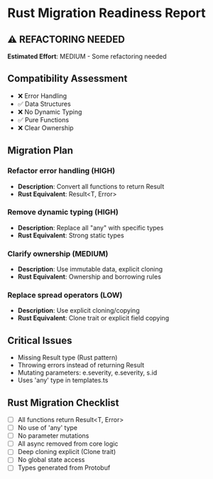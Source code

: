 # Rust Migration Readiness Report

## ⚠️ REFACTORING NEEDED

**Estimated Effort**: MEDIUM - Some refactoring needed

## Compatibility Assessment

- ❌ Error Handling
- ✅ Data Structures
- ❌ No Dynamic Typing
- ✅ Pure Functions
- ❌ Clear Ownership

## Migration Plan

### Refactor error handling (HIGH)
- **Description**: Convert all functions to return Result<T>
- **Rust Equivalent**: Result<T, Error>

### Remove dynamic typing (HIGH)
- **Description**: Replace all "any" with specific types
- **Rust Equivalent**: Strong static types

### Clarify ownership (MEDIUM)
- **Description**: Use immutable data, explicit cloning
- **Rust Equivalent**: Ownership and borrowing rules

### Replace spread operators (LOW)
- **Description**: Use explicit cloning/copying
- **Rust Equivalent**: Clone trait or explicit field copying

## Critical Issues

- Missing Result<T> type (Rust pattern)
- Throwing errors instead of returning Result
- Mutating parameters: e.severity, e.severity, s.id
- Uses 'any' type in templates.ts

## Rust Migration Checklist

- [ ] All functions return Result<T, Error>
- [ ] No use of 'any' type
- [ ] No parameter mutations
- [ ] All async removed from core logic
- [ ] Deep cloning explicit (Clone trait)
- [ ] No global state access
- [ ] Types generated from Protobuf
